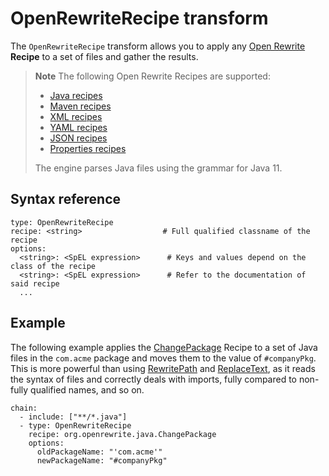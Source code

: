 # OpenRewriteRecipe transform

The `OpenRewriteRecipe` transform allows you to apply any [Open Rewrite](https://docs.openrewrite.org/)
**Recipe** to a set of files and gather the results.

>**Note** The following Open Rewrite Recipes are supported:
>
>- [Java recipes](https://docs.openrewrite.org/reference/recipes/java)
>- [Maven recipes](https://docs.openrewrite.org/reference/recipes/maven)
>- [XML recipes](https://docs.openrewrite.org/reference/recipes/xml)
>- [YAML recipes](https://docs.openrewrite.org/reference/recipes/yaml)
>- [JSON recipes](https://docs.openrewrite.org/reference/recipes/json)
>- [Properties recipes](https://docs.openrewrite.org/reference/recipes/properties)
>
> The engine parses Java files using the grammar for Java 11.

## <a id="syntax-ref"></a>Syntax reference

```console
type: OpenRewriteRecipe
recipe: <string>                  # Full qualified classname of the recipe
options:
  <string>: <SpEL expression>      # Keys and values depend on the class of the recipe
  <string>: <SpEL expression>      # Refer to the documentation of said recipe
  ...
```

## <a id="example"></a>Example

The following example applies the [ChangePackage](https://docs.openrewrite.org/reference/recipes/java/changepackage)
Recipe to a set of Java files in the `com.acme` package and moves them to the value
of `#companyPkg`. This is more powerful than using [RewritePath](rewrite-path.md)
and [ReplaceText](replace-text.md), as it reads the syntax of files and
correctly deals with imports, fully compared to non-fully qualified names, and so on.

```console
chain:
  - include: ["**/*.java"]
  - type: OpenRewriteRecipe
    recipe: org.openrewrite.java.ChangePackage
    options:
      oldPackageName: "'com.acme'"
      newPackageName: "#companyPkg"
```
